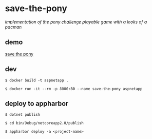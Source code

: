 # save-the-pony

_implementation of the [pony challenge](https://ponychallenge.trustpilot.com/api-docs/index.html) 
playable game with a looks of a pacman_

## demo
[save the pony](http://save-the-pony.apphb.com/)

## dev
```
$ docker build -t aspnetapp .

$ docker run -it --rm -p 8000:80 --name save-the-pony aspnetapp
```

## deploy to appharbor
```
$ dotnet publish

$ cd bin/Debug/netcoreapp2.0/publish

$ appharbor deploy -a <project-name>
```
